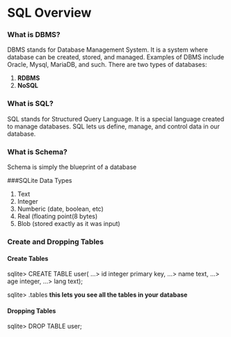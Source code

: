# SQL Overview

### What is DBMS?
DBMS stands for Database Management System. It is a system where database can be created, stored, and managed.
Examples of DBMS include Oracle, Mysql, MariaDB, and such.
There are two types of databases:
1) **RDBMS**
2) **NoSQL**

### What is SQL?
SQL stands for Structured Query Language. It is a special language created to manage databases.
SQL lets us define, manage, and control data in our database.

### What is Schema?
Schema is simply the blueprint of a database

###SQLite Data Types
1. Text
2. Integer
3. Numberic (date, boolean, etc)
4. Real (floating point(8 bytes)
5. Blob (stored exactly as it was input)

### Create and Dropping Tables
#### Create Tables
sqlite> CREATE TABLE user(
   ...> id integer primary key,
   ...> name text,
   ...> age integer,
   ...> lang text);

sqlite> .tables **this lets you see all the tables in your database**

#### Dropping Tables
sqlite> DROP TABLE user;
